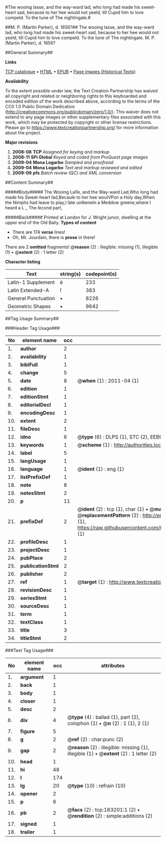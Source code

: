 #The wooing lasse, and the way-ward lad, who long had made his sweet-heart sad, because to her hee would not yeeld, till Cupid him to love compeld. To the tune of The nightingale.#

##M. P. (Martin Parker), d. 1656?##
The wooing lasse, and the way-ward lad, who long had made his sweet-heart sad, because to her hee would not yeeld, till Cupid him to love compeld. To the tune of The nightingale.
M. P. (Martin Parker), d. 1656?

##General Summary##

**Links**

[TCP catalogue](http://www.ota.ox.ac.uk/tcp/)  • 
[HTML](http://tei.it.ox.ac.uk/tcp/Texts-HTML/free/B00/B00525.html)  • 
[EPUB](http://tei.it.ox.ac.uk/tcp/Texts-EPUB/free/B00/B00525.epub) • 
[Page images (Historical Texts)](https://historicaltexts.jisc.ac.uk/eebo-99884569e)

**Availability**

To the extent possible under law, the Text Creation Partnership has waived all copyright and related or neighboring rights to this keyboarded and encoded edition of the work described above, according to the terms of the CC0 1.0 Public Domain Dedication (http://creativecommons.org/publicdomain/zero/1.0/). This waiver does not extend to any page images or other supplementary files associated with this work, which may be protected by copyright or other license restrictions. Please go to https://www.textcreationpartnership.org/ for more information about the project.

**Major revisions**

1. __2008-08__ __TCP__ *Assigned for keying and markup*
1. __2008-11__ __SPi Global__ *Keyed and coded from ProQuest page images*
1. __2009-04__ __Mona Logarbo__ *Sampled and proofread*
1. __2009-04__ __Mona Logarbo__ *Text and markup reviewed and edited*
1. __2009-09__ __pfs__ *Batch review (QC) and XML conversion*

##Content Summary##

#####Body#####
The Wooing Laſſe, and the Way-ward Lad,Who long had made his Sweet-heart ſad,Becauſe to her hee woulVPon a Holy day,When the Nimphs had leave to play,I ſate unſéeneIn a Meddow greene,where I heard a L
    _ The ſecond part,

#####Back#####
Printed at London for J. Wright junior, dwelling at the upper end of the Old Baily.
**Types of content**

  * There are 174 **verse** lines!
  * Oh, Mr. Jourdain, there is **prose** in there!

There are 2 **omitted** fragments! 
 @__reason__ (2) : illegible: missing (1), illegible (1)  •  @__extent__ (2) : 1 letter (2)

**Character listing**


|Text|string(s)|codepoint(s)|
|---|---|---|
|Latin-1 Supplement|é|233|
|Latin Extended-A|ſ|383|
|General Punctuation|•|8226|
|Geometric Shapes|▪|9642|

##Tag Usage Summary##

###Header Tag Usage###

|No|element name|occ|attributes|
|---|---|---|---|
|1.|__author__|2||
|2.|__availability__|1||
|3.|__biblFull__|1||
|4.|__change__|5||
|5.|__date__|8| @__when__ (1) : 2011-04 (1)|
|6.|__edition__|1||
|7.|__editionStmt__|1||
|8.|__editorialDecl__|1||
|9.|__encodingDesc__|1||
|10.|__extent__|2||
|11.|__fileDesc__|1||
|12.|__idno__|6| @__type__ (6) : DLPS (1), STC (2), EEBO-CITATION (1), PROQUEST (1), VID (1)|
|13.|__keywords__|1| @__scheme__ (1) : http://authorities.loc.gov/ (1)|
|14.|__label__|5||
|15.|__langUsage__|1||
|16.|__language__|1| @__ident__ (1) : eng (1)|
|17.|__listPrefixDef__|1||
|18.|__note__|8||
|19.|__notesStmt__|2||
|20.|__p__|11||
|21.|__prefixDef__|2| @__ident__ (2) : tcp (1), char (1)  •  @__matchPattern__ (2) : ([0-9\-]+):([0-9IVX]+) (1), (.+) (1)  •  @__replacementPattern__ (2) : http://eebo.chadwyck.com/downloadtiff?vid=$1&page=$2 (1), https://raw.githubusercontent.com/textcreationpartnership/Texts/master/tcpchars.xml#$1 (1)|
|22.|__profileDesc__|1||
|23.|__projectDesc__|1||
|24.|__pubPlace__|2||
|25.|__publicationStmt__|2||
|26.|__publisher__|2||
|27.|__ref__|1| @__target__ (1) : http://www.textcreationpartnership.org/docs/. (1)|
|28.|__revisionDesc__|1||
|29.|__seriesStmt__|1||
|30.|__sourceDesc__|1||
|31.|__term__|1||
|32.|__textClass__|1||
|33.|__title__|3||
|34.|__titleStmt__|2||


###Text Tag Usage###

|No|element name|occ|attributes|
|---|---|---|---|
|1.|__argument__|1||
|2.|__back__|1||
|3.|__body__|1||
|4.|__closer__|1||
|5.|__desc__|2||
|6.|__div__|4| @__type__ (4) : ballad (1), part (2), colophon (1)  •  @__n__ (2) : 1 (1), 2 (1)|
|7.|__figure__|5||
|8.|__g__|2| @__ref__ (2) : char:punc (2)|
|9.|__gap__|2| @__reason__ (2) : illegible: missing (1), illegible (1)  •  @__extent__ (2) : 1 letter (2)|
|10.|__head__|1||
|11.|__hi__|48||
|12.|__l__|174||
|13.|__lg__|20| @__type__ (10) : refrain (10)|
|14.|__opener__|2||
|15.|__p__|6||
|16.|__pb__|2| @__facs__ (2) : tcp:183201:1 (2)  •  @__rendition__ (2) : simple:additions (2)|
|17.|__signed__|1||
|18.|__trailer__|1||
